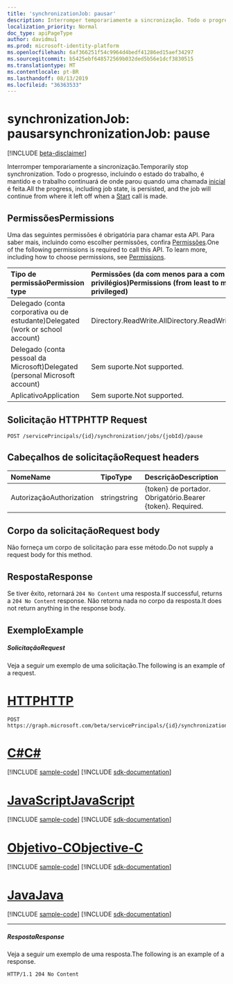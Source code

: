 ```yaml
---
title: 'synchronizationJob: pausar'
description: Interromper temporariamente a sincronização. Todo o progresso, incluindo o estado do trabalho, é mantido e o trabalho continuará de onde parou quando uma chamada inicial é feita.
localization_priority: Normal
doc_type: apiPageType
author: davidmu1
ms.prod: microsoft-identity-platform
ms.openlocfilehash: 6af366251f54c9964d4bedf41286ed15aef34297
ms.sourcegitcommit: b5425ebf648572569b032ded5b56e1dcf3830515
ms.translationtype: MT
ms.contentlocale: pt-BR
ms.lasthandoff: 08/13/2019
ms.locfileid: "36363533"
---
```

# <a name="synchronizationjob-pause"></a><span data-ttu-id="81318-104">synchronizationJob: pausar</span><span class="sxs-lookup"><span data-stu-id="81318-104">synchronizationJob: pause</span></span>

[!INCLUDE [beta-disclaimer](../../includes/beta-disclaimer.md)]

<span data-ttu-id="81318-105">Interromper temporariamente a sincronização.</span><span class="sxs-lookup"><span data-stu-id="81318-105">Temporarily stop synchronization.</span></span> <span data-ttu-id="81318-106">Todo o progresso, incluindo o estado do trabalho, é mantido e o trabalho continuará de onde parou quando uma chamada [inicial](../api/synchronization-synchronizationjob-start.md) é feita.</span><span class="sxs-lookup"><span data-stu-id="81318-106">All the progress, including job state, is persisted, and the job will continue from where it left off when a [Start](../api/synchronization-synchronizationjob-start.md) call is made.</span></span>

## <a name="permissions"></a><span data-ttu-id="81318-107">Permissões</span><span class="sxs-lookup"><span data-stu-id="81318-107">Permissions</span></span>
<span data-ttu-id="81318-p103">Uma das seguintes permissões é obrigatória para chamar esta API. Para saber mais, incluindo como escolher permissões, confira [Permissões](/graph/permissions-reference).</span><span class="sxs-lookup"><span data-stu-id="81318-p103">One of the following permissions is required to call this API. To learn more, including how to choose permissions, see [Permissions](/graph/permissions-reference).</span></span>

|<span data-ttu-id="81318-110">Tipo de permissão</span><span class="sxs-lookup"><span data-stu-id="81318-110">Permission type</span></span>                        | <span data-ttu-id="81318-111">Permissões (da com menos para a com mais privilégios)</span><span class="sxs-lookup"><span data-stu-id="81318-111">Permissions (from least to most privileged)</span></span>              |
|:--------------------------------------|:---------------------------------------------------------|
|<span data-ttu-id="81318-112">Delegado (conta corporativa ou de estudante)</span><span class="sxs-lookup"><span data-stu-id="81318-112">Delegated (work or school account)</span></span>     |<span data-ttu-id="81318-113">Directory.ReadWrite.All</span><span class="sxs-lookup"><span data-stu-id="81318-113">Directory.ReadWrite.All</span></span>  |
|<span data-ttu-id="81318-114">Delegado (conta pessoal da Microsoft)</span><span class="sxs-lookup"><span data-stu-id="81318-114">Delegated (personal Microsoft account)</span></span> |<span data-ttu-id="81318-115">Sem suporte.</span><span class="sxs-lookup"><span data-stu-id="81318-115">Not supported.</span></span>  |
|<span data-ttu-id="81318-116">Aplicativo</span><span class="sxs-lookup"><span data-stu-id="81318-116">Application</span></span>                            |<span data-ttu-id="81318-117">Sem suporte.</span><span class="sxs-lookup"><span data-stu-id="81318-117">Not supported.</span></span> | 

## <a name="http-request"></a><span data-ttu-id="81318-118">Solicitação HTTP</span><span class="sxs-lookup"><span data-stu-id="81318-118">HTTP Request</span></span>
<!-- { "blockType": "ignored" } -->
```http
POST /servicePrincipals/{id}/synchronization/jobs/{jobId}/pause
```

## <a name="request-headers"></a><span data-ttu-id="81318-119">Cabeçalhos de solicitação</span><span class="sxs-lookup"><span data-stu-id="81318-119">Request headers</span></span>

| <span data-ttu-id="81318-120">Nome</span><span class="sxs-lookup"><span data-stu-id="81318-120">Name</span></span>           | <span data-ttu-id="81318-121">Tipo</span><span class="sxs-lookup"><span data-stu-id="81318-121">Type</span></span>    | <span data-ttu-id="81318-122">Descrição</span><span class="sxs-lookup"><span data-stu-id="81318-122">Description</span></span>|
|:---------------|:--------|:-----------|
| <span data-ttu-id="81318-123">Autorização</span><span class="sxs-lookup"><span data-stu-id="81318-123">Authorization</span></span>  | <span data-ttu-id="81318-124">string</span><span class="sxs-lookup"><span data-stu-id="81318-124">string</span></span>  | <span data-ttu-id="81318-p104">{token} de portador. Obrigatório.</span><span class="sxs-lookup"><span data-stu-id="81318-p104">Bearer {token}. Required.</span></span> |

## <a name="request-body"></a><span data-ttu-id="81318-127">Corpo da solicitação</span><span class="sxs-lookup"><span data-stu-id="81318-127">Request body</span></span>

<span data-ttu-id="81318-128">Não forneça um corpo de solicitação para esse método.</span><span class="sxs-lookup"><span data-stu-id="81318-128">Do not supply a request body for this method.</span></span>

## <a name="response"></a><span data-ttu-id="81318-129">Resposta</span><span class="sxs-lookup"><span data-stu-id="81318-129">Response</span></span>

<span data-ttu-id="81318-130">Se tiver êxito, retornará `204 No Content` uma resposta.</span><span class="sxs-lookup"><span data-stu-id="81318-130">If successful, returns a `204 No Content` response.</span></span> <span data-ttu-id="81318-131">Não retorna nada no corpo da resposta.</span><span class="sxs-lookup"><span data-stu-id="81318-131">It does not return anything in the response body.</span></span>

## <a name="example"></a><span data-ttu-id="81318-132">Exemplo</span><span class="sxs-lookup"><span data-stu-id="81318-132">Example</span></span>

##### <a name="request"></a><span data-ttu-id="81318-133">Solicitação</span><span class="sxs-lookup"><span data-stu-id="81318-133">Request</span></span>
<span data-ttu-id="81318-134">Veja a seguir um exemplo de uma solicitação.</span><span class="sxs-lookup"><span data-stu-id="81318-134">The following is an example of a request.</span></span>

# <a name="httptabhttp"></a>[<span data-ttu-id="81318-135">HTTP</span><span class="sxs-lookup"><span data-stu-id="81318-135">HTTP</span></span>](#tab/http)
<!-- {
  "blockType": "request",
  "name": "synchronizationjob_pause"
}-->
```http
POST https://graph.microsoft.com/beta/servicePrincipals/{id}/synchronization/jobs/{jobId}/pause
```
# <a name="ctabcsharp"></a>[<span data-ttu-id="81318-136">C#</span><span class="sxs-lookup"><span data-stu-id="81318-136">C#</span></span>](#tab/csharp)
[!INCLUDE [sample-code](../includes/snippets/csharp/synchronizationjob-pause-csharp-snippets.md)]
[!INCLUDE [sdk-documentation](../includes/snippets/snippets-sdk-documentation-link.md)]

# <a name="javascripttabjavascript"></a>[<span data-ttu-id="81318-137">JavaScript</span><span class="sxs-lookup"><span data-stu-id="81318-137">JavaScript</span></span>](#tab/javascript)
[!INCLUDE [sample-code](../includes/snippets/javascript/synchronizationjob-pause-javascript-snippets.md)]
[!INCLUDE [sdk-documentation](../includes/snippets/snippets-sdk-documentation-link.md)]

# <a name="objective-ctabobjc"></a>[<span data-ttu-id="81318-138">Objetivo-C</span><span class="sxs-lookup"><span data-stu-id="81318-138">Objective-C</span></span>](#tab/objc)
[!INCLUDE [sample-code](../includes/snippets/objc/synchronizationjob-pause-objc-snippets.md)]
[!INCLUDE [sdk-documentation](../includes/snippets/snippets-sdk-documentation-link.md)]

# <a name="javatabjava"></a>[<span data-ttu-id="81318-139">Java</span><span class="sxs-lookup"><span data-stu-id="81318-139">Java</span></span>](#tab/java)
[!INCLUDE [sample-code](../includes/snippets/java/synchronizationjob-pause-java-snippets.md)]
[!INCLUDE [sdk-documentation](../includes/snippets/snippets-sdk-documentation-link.md)]

---


##### <a name="response"></a><span data-ttu-id="81318-140">Resposta</span><span class="sxs-lookup"><span data-stu-id="81318-140">Response</span></span>
<span data-ttu-id="81318-141">Veja a seguir um exemplo de uma resposta.</span><span class="sxs-lookup"><span data-stu-id="81318-141">The following is an example of a response.</span></span>
<!-- {
  "blockType": "response",
  "truncated": true,
  "@odata.type": "microsoft.graph.None"
} -->
```http
HTTP/1.1 204 No Content
```
<!-- uuid: 8fcb5dbc-d5aa-4681-8e31-b001d5168d79
2015-10-25 14:57:30 UTC -->
<!--
{
  "type": "#page.annotation",
  "description": "synchronizationJob: pause",
  "keywords": "",
  "section": "documentation",
  "tocPath": "",
  "suppressions": [
  ]
}
-->

